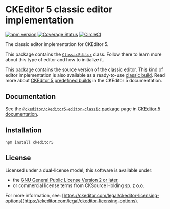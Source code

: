CKEditor&nbsp;5 classic editor implementation
========================================

[![npm version](https://badge.fury.io/js/%40ckeditor%2Fckeditor5-editor-classic.svg)](https://www.npmjs.com/package/@ckeditor/ckeditor5-editor-classic)
[![Coverage Status](https://coveralls.io/repos/github/ckeditor/ckeditor5/badge.svg?branch=master)](https://coveralls.io/github/ckeditor/ckeditor5?branch=master)
[![CircleCI](https://circleci.com/gh/ckeditor/ckeditor5.svg?style=shield)](https://app.circleci.com/pipelines/github/ckeditor/ckeditor5?branch=master)

The classic editor implementation for CKEditor&nbsp;5.

This package contains the [`ClassicEditor`](https://ckeditor.com/docs/ckeditor5/latest/api/module_editor-classic_classiceditor-ClassicEditor.html) class. Follow there to learn more about this type of editor and how to initialize it.

This package contains the source version of the classic editor. This kind of editor implementation is also available as a ready-to-use [classic build](https://www.npmjs.com/package/@ckeditor/ckeditor5-build-classic). Read more about [CKEditor&nbsp;5 predefined builds](https://ckeditor.com/docs/ckeditor5/latest/getting-started/legacy/advanced/alternative-setups/predefined-builds.html) in the CKEditor&nbsp;5 documentation.

## Documentation

See the [`@ckeditor/ckeditor5-editor-classic` package](https://ckeditor.com/docs/ckeditor5/latest/api/editor-classic.html) page in [CKEditor&nbsp;5 documentation](https://ckeditor.com/docs/ckeditor5/latest/).

## Installation

```bash
npm install ckeditor5
```

## License

Licensed under a dual-license model, this software is available under:

* the [GNU General Public License Version 2 or later](https://www.gnu.org/licenses/gpl.html),
* or commercial license terms from CKSource Holding sp. z o.o.

For more information, see: [https://ckeditor.com/legal/ckeditor-licensing-options](https://ckeditor.com/legal/ckeditor-licensing-options).
